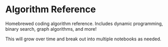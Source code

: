# Algorithm Reference

Homebrewed coding algorithm reference. Includes dynamic programming, binary search, graph algorithms, and more!

This will grow over time and break out into multiple notebooks as needed.

